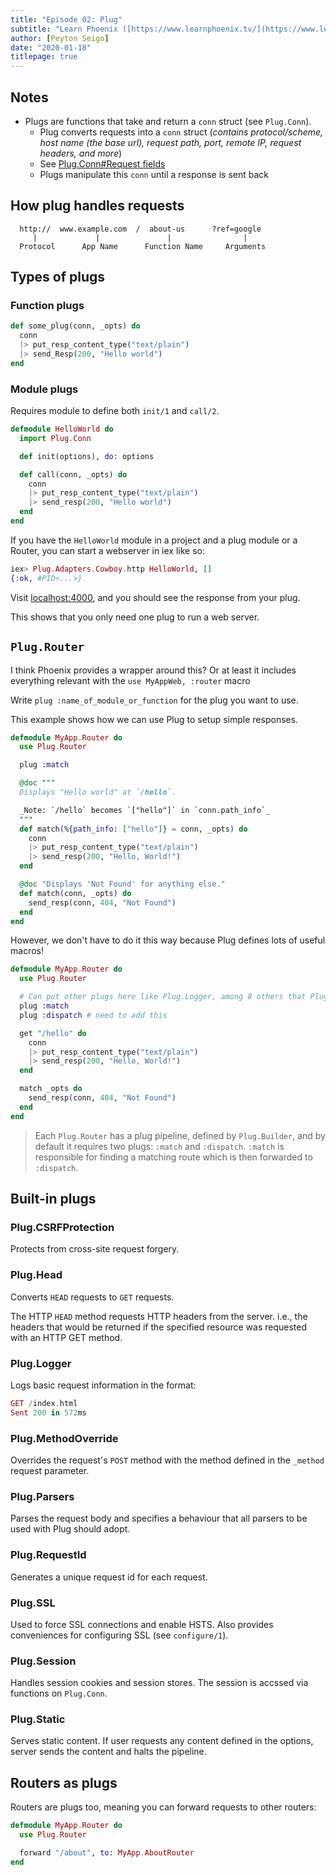 ```yaml
---
title: "Episode 02: Plug"
subtitle: "Learn Phoenix ([https://www.learnphoenix.tv/](https://www.learnphoenix.tv/))"
author: [Peyton Seigo]
date: "2020-01-18"
titlepage: true
---
```


## Notes

- Plugs are functions that take and return a `conn` struct (see `Plug.Conn`).
  - Plug converts requests into a `conn` struct  (_contains protocol/scheme, host name (the base url), request path, port, remote IP, request headers, and more_)
  - See [Plug.Conn#Request fields](https://hexdocs.pm/plug/Plug.Conn.html#module-request-fields)
  - Plugs manipulate this `conn` until a response is sent back

## How plug handles requests

```none
  http://  www.example.com  /  about-us      ?ref=google
     |             |               |                |
  Protocol      App Name      Function Name     Arguments
```

## Types of plugs

### Function plugs

```elixir
def some_plug(conn, _opts) do
  conn
  |> put_resp_content_type("text/plain")
  |> send_Resp(200, "Hello world")
end
```

### Module plugs

Requires module to define both `init/1` and `call/2`.

```elixir
defmodule HelloWorld do
  import Plug.Conn

  def init(options), do: options

  def call(conn, _opts) do
    conn
    |> put_resp_content_type("text/plain")
    |> send_resp(200, "Hello world")
  end
end
```

If you have the `HelloWorld` module in a project and a plug module or a Router, you can start a webserver in iex like so:

```elixir
iex> Plug.Adapters.Cowboy.http HelloWorld, []
{:ok, #PID<...>}
```

Visit [localhost:4000](localhost:4000), and you should see the response from your plug.

This shows that you only need one plug to run a web server.

## `Plug.Router`

I think Phoenix provides a wrapper around this? Or at least it includes everything relevant with the `use MyAppWeb, :router` macro

Write `plug :name_of_module_or_function` for the plug you want to use.

This example shows how we can use Plug to setup simple responses.

```elixir
defmodule MyApp.Router do
  use Plug.Router

  plug :match

  @doc """
  Displays "Hello world" at `/hello`.

  _Note: `/hello` becomes `["hello"]` in `conn.path_info`_
  """
  def match(%{path_info: ["hello"]} = conn, _opts) do
    conn
    |> put_resp_content_type("text/plain")
    |> send_resp(200, "Hello, World!")
  end

  @doc "Displays 'Not Found' for anything else."
  def match(conn, _opts) do
    send_resp(conn, 404, "Not Found")
  end
end
```

However, we don't have to do it this way because Plug defines lots of useful macros!

```elixir
defmodule MyApp.Router do
  use Plug.Router

  # Can put other plugs here like Plug.Logger, among 8 others that Plug offers
  plug :match
  plug :dispatch # need to add this

  get "/hello" do
    conn
    |> put_resp_content_type("text/plain")
    |> send_resp(200, "Hello, World!")
  end

  match _opts do
    send_resp(conn, 404, "Not Found")
  end
end
```

> Each `Plug.Router` has a plug pipeline, defined by `Plug.Builder`, and by default it requires two plugs: `:match` and `:dispatch`. `:match` is responsible for finding a matching route which is then forwarded to `:dispatch`.

## Built-in plugs

### Plug.CSRFProtection

Protects from cross-site request forgery.

### Plug.Head

Converts `HEAD` requests to `GET` requests.

The HTTP `HEAD` method requests HTTP headers from the server. i.e., the headers that would be returned if the specified resource was requested with an HTTP GET method.

### Plug.Logger

Logs basic request information in the format:

```elixir
GET /index.html
Sent 200 in 572ms
```

### Plug.MethodOverride

Overrides the request's `POST` method with the method defined in the `_method` request parameter.

### Plug.Parsers

Parses the request body and specifies a behaviour that all parsers to be used with Plug should adopt.

### Plug.RequestId

Generates a unique request id for each request.

### Plug.SSL

Used to force SSL connections and enable HSTS. Also provides conveniences for configuring SSL (see `configure/1`).

### Plug.Session

Handles session cookies and session stores. The session is accssed via functions on `Plug.Conn`.

### Plug.Static

Serves static content. If user requests any content defined in the options, server sends the content and halts the pipeline.

## Routers as plugs

Routers are plugs too, meaning you can forward requests to other routers:

```elixir
defmodule MyApp.Router do
  use Plug.Router

  forward "/about", to: MyApp.AboutRouter
end
```
